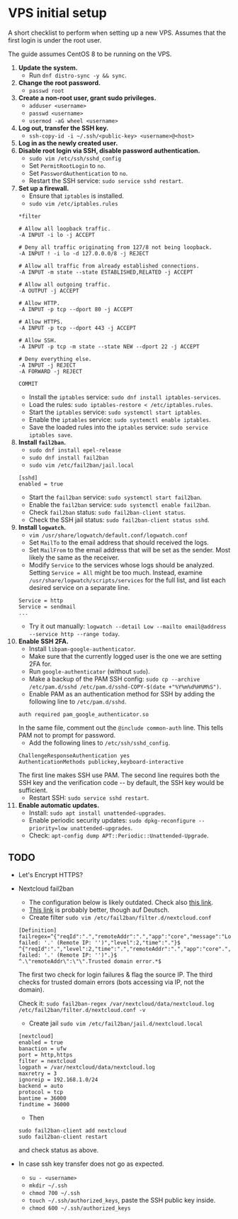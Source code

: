 # VPS initial setup
A short checklist to perform when setting up a new VPS. Assumes that the first login is under the root user.

The guide assumes CentOS 8 to be running on the VPS.

1. **Update the system.**
    * Run `dnf distro-sync -y && sync`.
2. **Change the root password.**
    * `passwd root`
3. **Create a non-root user, grant sudo privileges.**
    * `adduser <username>`
    * `passwd <username>`
    * `usermod -aG wheel <username>`
4. **Log out, transfer the SSH key.**
    * `ssh-copy-id -i ~/.ssh/<public-key> <username>@<host>`
5. **Log in as the newly created user.**
6. **Disable root login via SSH, disable password authentication.**
    * `sudo vim /etc/ssh/sshd_config`
    * Set `PermitRootLogin` to `no`.
    * Set `PasswordAuthentication` to `no`.
    * Restart the SSH service: `sudo service sshd restart`.
7. **Set up a firewall.**
    * Ensure that `iptables` is installed.
    * `sudo vim /etc/iptables.rules`
    ```
    *filter

    # Allow all loopback traffic.
    -A INPUT -i lo -j ACCEPT

    # Deny all traffic originating from 127/8 not being loopback.
    -A INPUT ! -i lo -d 127.0.0.0/8 -j REJECT

    # Allow all traffic from already established connections.
    -A INPUT -m state --state ESTABLISHED,RELATED -j ACCEPT

    # Allow all outgoing traffic.
    -A OUTPUT -j ACCEPT

    # Allow HTTP.
    -A INPUT -p tcp --dport 80 -j ACCEPT

    # Allow HTTPS.
    -A INPUT -p tcp --dport 443 -j ACCEPT

    # Allow SSH.
    -A INPUT -p tcp -m state --state NEW --dport 22 -j ACCEPT

    # Deny everything else.
    -A INPUT -j REJECT
    -A FORWARD -j REJECT

    COMMIT
    ```
    * Install the `iptables` service: `sudo dnf install iptables-services`.
    * Load the rules: `sudo iptables-restore < /etc/iptables.rules`.
    * Start the `iptables` service: `sudo systemctl start iptables`.
    * Enable the `iptables` service: `sudo systemctl enable iptables`.
    * Save the loaded rules into the `iptables` service: `sudo service iptables save`.
8. **Install `fail2ban`.**
    * `sudo dnf install epel-release`
    * `sudo dnf install fail2ban`
    * `sudo vim /etc/fail2ban/jail.local`
    ```
    [sshd]
    enabled = true
    ```
    * Start the `fail2ban` service: `sudo systemctl start fail2ban`.
    * Enable the `fail2ban` service: `sudo systemctl enable fail2ban`.
    * Check `fail2ban` status: `sudo fail2ban-client status`.
    * Check the SSH jail status: `sudo fail2ban-client status sshd`.
9. **Install `logwatch`.**
    * `vim /usr/share/logwatch/default.conf/logwatch.conf`
    * Set `MailTo` to the email address that should received the logs.
    * Set `MailFrom` to the email address that will be set as the sender. Most likely the same as the receiver.
    * Modify `Service` to the services whose logs should be analyzed. Setting `Service = All` might be too much. Instead, examine `/usr/share/logwatch/scripts/services` for the full list, and list each desired service on a separate line.
    ```
    Service = http
    Service = sendmail
    ...
    ```
    * Try it out manually: `logwatch --detail Low --mailto email@address --service http --range today`.
10. **Enable SSH 2FA.**
    * Install `libpam-google-authenticator`.
    * Make sure that the currently logged user is the one we are setting 2FA for.
    * Run `google-authenticator` (without `sudo`).
    * Make a backup of the PAM SSH config: `sudo cp --archive /etc/pam.d/sshd /etc/pam.d/sshd-COPY-$(date +"%Y%m%d%H%M%S")`.
    * Enable PAM as an authentication method for SSH by adding the following line to `/etc/pam.d/sshd`.
    ```
    auth required pam_google_authenticator.so
    ```
    In the same file, comment out the `@include common-auth` line. This tells PAM not to prompt for password.
    * Add the following lines to `/etc/ssh/sshd_config`.
    ```
    ChallengeResponseAuthentication yes
    AuthenticationMethods publickey,keyboard-interactive
    ```
    The first line makes SSH use PAM. The second line requires both the SSH key and the verification code -- by default, the SSH key would be sufficient.
    * Restart SSH: `sudo service sshd restart`.
11. **Enable automatic updates.**
    * Install: `sudo apt install unattended-upgrades`.
    * Enable periodic security updates: `sudo dpkg-reconfigure --priority=low unattended-upgrades`.
    * Check: `apt-config dump APT::Periodic::Unattended-Upgrade`.


## TODO
* Let's Encrypt HTTPS?
* Nextcloud fail2ban 
    * The configuration below is likely outdated. Check also [this link](https://help.nextcloud.com/t/fail2ban-nextclouds-log-expression-chaged/59481).
    * [This link](https://www.c-rieger.de/nextcloud-installationsanleitung/) is probably better, though auf Deutsch.
    * Create filter `sudo vim /etc/fail2ban/filter.d/nextcloud.conf`
    ```
    [Definition]
    failregex=^{"reqId":".","remoteAddr":".","app":"core","message":"Login failed: '.' (Remote IP: '')","level":2,"time":"."}$
    ^{"reqId":".","level":2,"time":".","remoteAddr":".","app":"core".","message":"Login failed: '.' (Remote IP: '')".}$
    ^.\"remoteAddr\":\"\".Trusted domain error.*$
    ```
    The first two check for login failures & flag the source IP. The third checks for trusted domain errors (bots accessing via IP, not the domain).

    Check it: `sudo fail2ban-regex /var/nextcloud/data/nextcloud.log /etc/fail2ban/filter.d/nextcloud.conf -v`
    * Create jail `sudo vim /etc/fail2ban/jail.d/nextcloud.local`
    ```
    [nextcloud]
    enabled = true
    banaction = ufw
    port = http,https
    filter = nextcloud
    logpath = /var/nextcloud/data/nextcloud.log
    maxretry = 3
    ignoreip = 192.168.1.0/24
    backend = auto
    protocol = tcp
    bantime = 36000
    findtime = 36000
    ```
    * Then
    ```
    sudo fail2ban-client add nextcloud
    sudo fail2ban-client restart
    ```
    and check status as above.
* In case ssh key transfer does not go as expected.
    * `su - <username>`
    * `mkdir ~/.ssh`
    * `chmod 700 ~/.ssh`
    * `touch ~/.ssh/authorized_keys`, paste the SSH public key inside.
    * `chmod 600 ~/.ssh/authorized_keys`
